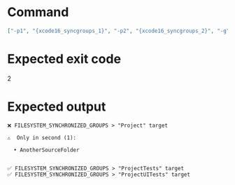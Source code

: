 # Command
```json
["-p1", "{xcode16_syncgroups_1}", "-p2", "{xcode16_syncgroups_2}", "-g", "filesystem_synchronized_groups", "-v"]
```

# Expected exit code
2

# Expected output
```
❌ FILESYSTEM_SYNCHRONIZED_GROUPS > "Project" target

⚠️  Only in second (1):

  • AnotherSourceFolder


✅ FILESYSTEM_SYNCHRONIZED_GROUPS > "ProjectTests" target
✅ FILESYSTEM_SYNCHRONIZED_GROUPS > "ProjectUITests" target


```
